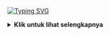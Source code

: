 [![Typing SVG](https://readme-typing-svg.herokuapp.com?font=Neuton&size=15&color=30FF40&background=000000&center=true&vCenter=true&width=360&height=60&lines=Minimal+kasih+bintang+jan+cuma+bisanya+pake+doang)](https://git.io/typing-svg)
<details>
  <summary><b>Klik untuk lihat selengkapnya </b></summary>

INSTACRACK V1.1
--------|
![](https://github.com/Xenz404/INSTACRACK/blob/main/IMG/Screenshot_20230108-153125.jpg)

Download aplikasi termux versi 118 <a href="https://bit.ly/3W3Y1Lg"> klik disini</a>

#### Lalu jalankan perintah dibawah
```python
pkg update && pkg upgrade
pkg install python
pkg install git
git clone https://github.com/Xenz404/INSTACRACK
cd INSTACRACK
python Run.py
```
#### Thanks for using my tools^_^
